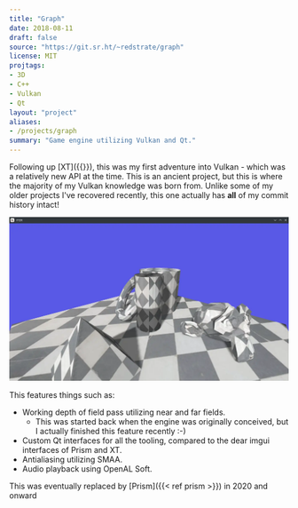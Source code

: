 ```yaml
---
title: "Graph"
date: 2018-08-11
draft: false
source: "https://git.sr.ht/~redstrate/graph"
license: MIT
projtags:
- 3D
- C++
- Vulkan
- Qt
layout: "project"
aliases:
- /projects/graph
summary: "Game engine utilizing Vulkan and Qt."
---
```


Following up [XT]({{<ref XT>}}), this was my first adventure into Vulkan - which was a relatively new API at the time. This is an ancient project, but this is where the majority of my Vulkan knowledge was born from. Unlike some of my older projects I've recovered recently, this one actually has **all** of my commit history intact!

![Screenshot of the example application](screenshot.webp)

This features things such as:
* Working depth of field pass utilizing near and far fields.
    * This was started back when the engine was originally conceived, but I actually finished this feature recently :-)
* Custom Qt interfaces for all the tooling, compared to the dear imgui interfaces of Prism and XT.
* Antialiasing utilizing SMAA.
* Audio playback using OpenAL Soft.

This was eventually replaced by [Prism]({{< ref prism >}}) in 2020 and onward
